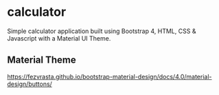 # calculator
Simple calculator application built using Bootstrap 4, HTML, CSS &amp; Javascript with a Material UI Theme.

## Material Theme
https://fezvrasta.github.io/bootstrap-material-design/docs/4.0/material-design/buttons/
